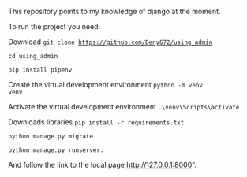 This repository points to my knowledge of django at the moment.

To run the project you need:

Download <code>git clone https://github.com/Deny672/using_admin</code>

<code>cd using_admin</code>

<code>pip install pipenv</code>

Create the virtual development environment <code>python -m venv venv</code>

Activate the virtual development environment <code>.\venv\Scripts\activate</code>

Downloads libraries <code>pip install -r requirements.txt</code>

<code>python manage.py migrate</code>

<code>python manage.py runserver.</code>

And follow the link to the local page http://127.0.0.1:8000".